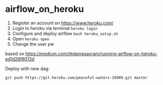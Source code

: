 # airflow_on_heroku

1) Register an account on https://www.heroku.com/ 
2) Login to heroku via terminal ``heroku login ``
3) Configure and deploy airflow ``bash heroku_setup.sh``
4) Open ``heroku open``
5) Change the user pw 

based on 
https://medium.com/@damesavram/running-airflow-on-heroku-ed1d28f8013d

Deploy with new dag: 

`git push https://git.heroku.com/peaceful-waters-26909.git master`